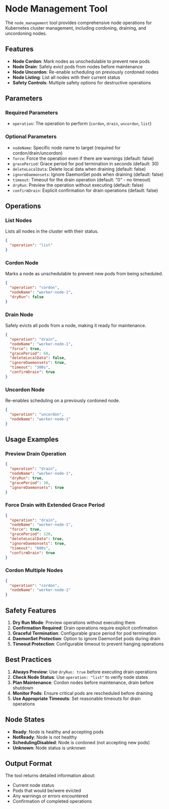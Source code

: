 # Node Management Tool

The `node_management` tool provides comprehensive node operations for Kubernetes cluster management, including cordoning, draining, and uncordoning nodes.

## Features

- **Node Cordon**: Mark nodes as unschedulable to prevent new pods
- **Node Drain**: Safely evict pods from nodes before maintenance
- **Node Uncordon**: Re-enable scheduling on previously cordoned nodes
- **Node Listing**: List all nodes with their current status
- **Safety Controls**: Multiple safety options for destructive operations

## Parameters

### Required Parameters
- `operation`: The operation to perform (`cordon`, `drain`, `uncordon`, `list`)

### Optional Parameters
- `nodeName`: Specific node name to target (required for cordon/drain/uncordon)
- `force`: Force the operation even if there are warnings (default: false)
- `gracePeriod`: Grace period for pod termination in seconds (default: 30)
- `deleteLocalData`: Delete local data when draining (default: false)
- `ignoreDaemonsets`: Ignore DaemonSet pods when draining (default: false)
- `timeout`: Timeout for the drain operation (default: "0" - no timeout)
- `dryRun`: Preview the operation without executing (default: false)
- `confirmDrain`: Explicit confirmation for drain operations (default: false)

## Operations

### List Nodes
Lists all nodes in the cluster with their status.

```json
{
  "operation": "list"
}
```

### Cordon Node
Marks a node as unschedulable to prevent new pods from being scheduled.

```json
{
  "operation": "cordon",
  "nodeName": "worker-node-1",
  "dryRun": false
}
```

### Drain Node
Safely evicts all pods from a node, making it ready for maintenance.

```json
{
  "operation": "drain",
  "nodeName": "worker-node-1",
  "force": true,
  "gracePeriod": 60,
  "deleteLocalData": false,
  "ignoreDaemonsets": true,
  "timeout": "300s",
  "confirmDrain": true
}
```

### Uncordon Node
Re-enables scheduling on a previously cordoned node.

```json
{
  "operation": "uncordon",
  "nodeName": "worker-node-1"
}
```

## Usage Examples

### Preview Drain Operation
```json
{
  "operation": "drain",
  "nodeName": "worker-node-1",
  "dryRun": true,
  "gracePeriod": 30,
  "ignoreDaemonsets": true
}
```

### Force Drain with Extended Grace Period
```json
{
  "operation": "drain",
  "nodeName": "worker-node-1",
  "force": true,
  "gracePeriod": 120,
  "deleteLocalData": true,
  "ignoreDaemonsets": true,
  "timeout": "600s",
  "confirmDrain": true
}
```

### Cordon Multiple Nodes
```json
{
  "operation": "cordon",
  "nodeName": "worker-node-1"
}
```

## Safety Features

1. **Dry Run Mode**: Preview operations without executing them
2. **Confirmation Required**: Drain operations require explicit confirmation
3. **Graceful Termination**: Configurable grace period for pod termination
4. **DaemonSet Protection**: Option to ignore DaemonSet pods during drain
5. **Timeout Protection**: Configurable timeout to prevent hanging operations

## Best Practices

1. **Always Preview**: Use `dryRun: true` before executing drain operations
2. **Check Node Status**: Use `operation: "list"` to verify node states
3. **Plan Maintenance**: Cordon nodes before maintenance, drain before shutdown
4. **Monitor Pods**: Ensure critical pods are rescheduled before draining
5. **Use Appropriate Timeouts**: Set reasonable timeouts for drain operations

## Node States

- **Ready**: Node is healthy and accepting pods
- **NotReady**: Node is not healthy
- **SchedulingDisabled**: Node is cordoned (not accepting new pods)
- **Unknown**: Node status is unknown

## Output Format

The tool returns detailed information about:
- Current node status
- Pods that would be/were evicted
- Any warnings or errors encountered
- Confirmation of completed operations 